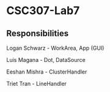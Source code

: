 # CSC307-Lab7

## Responsibilities

Logan Schwarz - WorkArea, App (GUI)

Luis Magana - Dot, DataSource

Eeshan Mishra - ClusterHandler

Triet Tran - LineHandler
